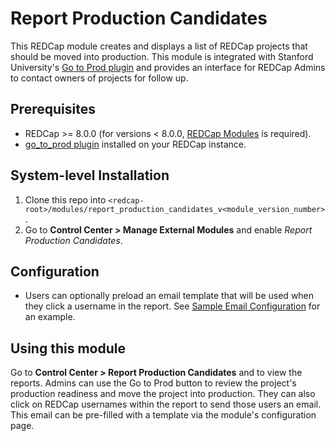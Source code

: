 # Report Production Candidates

This REDCap module creates and displays a list of REDCap projects that should be moved into production. This module is integrated with Stanford University's [Go to Prod plugin](https://github.com/aandresalvarez/go_to_prod) and provides an interface for REDCap Admins to contact owners of projects for follow up.

## Prerequisites
- REDCap >= 8.0.0 (for versions < 8.0.0, [REDCap Modules](https://github.com/vanderbilt/redcap-external-modules) is required).
- [go_to_prod plugin](https://github.com/aandresalvarez/go_to_prod) installed on your REDCap instance.

## System-level Installation
1. Clone this repo into `<redcap-root>/modules/report_production_candidates_v<module_version_number>`.
2. Go to **Control Center > Manage External Modules** and enable _Report Production Candidates_.

## Configuration
- Users can optionally preload an email template that will be used when they click a username in the report.  See [Sample Email Configuration](samples/email_configuration.md) for an example.

## Using this module
Go to **Control Center > Report Production Candidates** and to view the reports. Admins can use the Go to Prod button to review the project's production readiness and move the project into production. They can also click on REDCap usernames within the report to send those users an email. This email can be pre-filled with a template via the module's configuration page.
